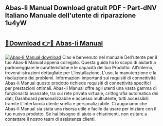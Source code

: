 ## Abas-Ii Manual Download gratuit PDF - Part-dNV Italiano Manuale dell'utente di riparazione 1u4yW

# <h2><a href="http://dfehg9.blite.top/?on=Abas-Ii+Manual">🔗Download 👉🔴 Abas-Ii Manual</a></h2>

[![Abas-Ii Manual download](https://i.imgur.com/lujVjoI.png)](http://dfehg9.blite.top/?on=Abas-Ii+Manual)
Ciao e benvenuto nel manuale Dell'utente per il tuo Abas-Ii Manual appena collegato. Questa guida ha lo scopo di aiutarti a padroneggiare le caratteristiche e le capacità del tuo Prodotto. All'interno, troverai istruzioni dettagliate per L'installazione, L'uso, la manutenzione e la risoluzione dei problemi. Informazioni importanti sui requisiti di connettività Abas-Ii Manual questo prodotto richiede requisiti di connettività specifici per prestazioni ottimali. Abas-Ii Manual offre agli utenti una vasta gamma di funzionalità avanzate, tra cui rete privata virtuale, crittografia automatica dei dati, Dashboard personalizzabile e accesso multiutente, tutti accessibili tramite L'interfaccia utente snella e personalizzabile. Ci auguriamo che Abas-Ii Manual sia stata una risorsa utile e facile da usare per iniziare con il tuo nuovo prodotto. Se hai bisogno di aiuto o chiarimenti, non esitare a contattare il nostro team di assistenza clienti.
